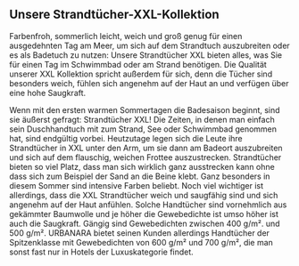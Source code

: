 Unsere Strandtücher-XXL-Kollektion 
-----------------------------------

Farbenfroh, sommerlich leicht, weich und groß genug für einen ausgedehnten Tag am Meer, um sich auf dem Strandtuch auszubreiten oder es als Badetuch zu nutzen: Unsere Strandtücher XXL bieten alles, was Sie für einen Tag im Schwimmbad oder am Strand benötigen. Die Qualität unserer XXL Kollektion spricht außerdem für sich, denn die Tücher sind besonders weich, fühlen sich angenehm auf der Haut an und verfügen über eine hohe Saugkraft.

Wenn mit den ersten warmen Sommertagen die Badesaison beginnt, sind sie äußerst gefragt: Strandtücher XXL! Die Zeiten, in denen man einfach sein Duschhandtuch mit zum Strand, See oder Schwimmbad genommen hat, sind endgültig vorbei. Heutzutage legen sich die Leute ihre Strandtücher in XXL unter den Arm, um sie dann am Badeort auszubreiten und sich auf dem flauschig, weichen Frottee auszustrecken. Strandtücher bieten so viel Platz, dass man sich wirklich ganz ausstrecken kann ohne dass sich zum Beispiel der Sand an die Beine klebt. Ganz besonders in diesem Sommer sind intensive Farben beliebt. Noch viel wichtiger ist allerdings, dass die XXL Strandtücher weich und saugfähig sind und sich angenehm auf der Haut anfühlen. Solche Handtücher sind vornehmlich aus gekämmter Baumwolle und je höher die Gewebedichte ist umso höher ist auch die Saugkraft. Gängig sind Gewebedichten zwischen 400 g/m². und 500 g/m². URBANARA bietet seinen Kunden allerdings Handtücher der Spitzenklasse mit Gewebedichten von 600 g/m² und 700 g/m², die man sonst fast nur in Hotels der Luxuskategorie findet.
